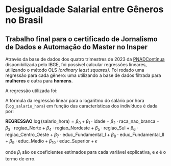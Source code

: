 # Desigualdade Salarial entre Gêneros no Brasil
## Trabalho final para o certificado de Jornalismo de Dados e Automação do Master no Insper

Através da base de dados dos quatro trimestres de 2023 da [PNADContínua](https://www.ibge.gov.br/estatisticas/sociais/trabalho/9171-pesquisa-nacional-por-amostra-de-domicilios-continua-mensal.html) disponibilizada pelo IBGE, foi possível calcular regressões lineares, utilizando o método OLS *(ordinary least squares)*. Foi rodado uma regressão para cada gênero: uma utilizando a base de dados filtrada para **mulheres** e outra para **homens**.

A regressão utilizada foi:

A fórmula da regressão linear para o logaritmo do salário por hora (`log_salario_hora`) em função das características dos indivíduos é dada por:

**REGRESSAO**
$`\log(\text{salario\_hora}) = \beta_0 + \beta_1 \cdot \text{idade} + \beta_2 \cdot \text{raca\_nao\_branca} + \beta_3 \cdot \text{regiao\_Norte} + \beta_4 \cdot \text{regiao\_Nordeste} + \beta_5 \cdot \text{regiao\_Sul} + \beta_6 \cdot \text{regiao\_Centro\_Oeste} + \beta_7 \cdot \text{educ\_Fundamental\_I} + \beta_8 \cdot \text{educ\_Fundamental\_II} + \beta_9 \cdot \text{educ\_Medio} + \beta_{10} \cdot \text{educ\_Superior} + \epsilon`$


onde $\beta_i$ são os coeficientes estimados para cada variável explicativa, e $\epsilon$ é o termo de erro.
